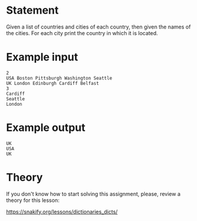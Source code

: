 # Statement

Given a list of countries and cities of each country, then given the names of the cities. For each city print the country in which it is located.

# Example input

```
2
USA Boston Pittsburgh Washington Seattle
UK London Edinburgh Cardiff Belfast
3
Cardiff
Seattle
London
```

# Example output

```
UK
USA
UK
```

# Theory

If you don't know how to start solving this assignment, please, review a theory for this lesson:

https://snakify.org/lessons/dictionaries_dicts/